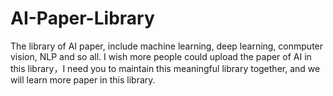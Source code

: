 # AI-Paper-Library
The library of AI paper, include machine learning, deep learning, conmputer vision, NLP and so all. I wish more people could upload the paper of AI in this library，I need you to  maintain this meaningful library together, and we will  learn more paper in this library.
